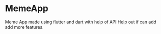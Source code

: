 # MemeApp
Meme App made using flutter and dart with help of API
Help out if can add add more features.
